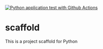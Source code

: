 [![Python application test with Github Actions](https://github.com/kalilamali/scaffold/actions/workflows/main.yml/badge.svg)](https://github.com/kalilamali/scaffold/actions/workflows/main.yml)

# scaffold
This is a project scaffold for Python
